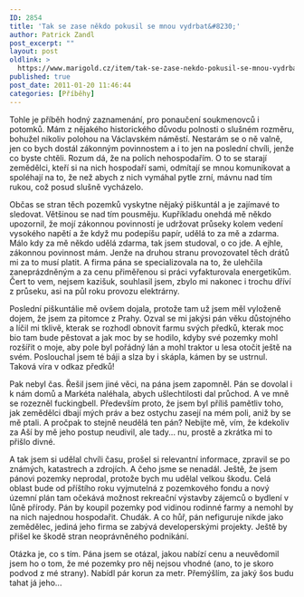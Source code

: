 ```yaml
---
ID: 2854
title: 'Tak se zase někdo pokusil se mnou vydrbat&#8230;'
author: Patrick Zandl
post_excerpt: ""
layout: post
oldlink: >
  https://www.marigold.cz/item/tak-se-zase-nekdo-pokusil-se-mnou-vydrbat
published: true
post_date: 2011-01-20 11:46:44
categories: [Příběhy]
---
```

Tohle je příběh hodný zaznamenání, pro ponaučení soukmenovců i potomků. 
Mám z nějakého historického důvodu polnosti o slušném rozměru, bohužel nikoliv polohou na Václavském náměstí. Nestarám se o ně valně, jen co bych dostál zákonným povinnostem a i to jen na poslední chvíli, jenže co byste chtěli. Rozum dá, že na polích nehospodařím. O to se starají zemědělci, kteří si na nich hospodaří sami, odmítají se mnou komunikovat a spoléhají na to, že než abych z nich vymáhal pytle zrní, mávnu nad tím rukou, což posud slušně vycházelo. 

Občas se stran těch pozemků vyskytne nějaký piškuntál a je zajímavé to sledovat. Většinou se nad tím pousměju. Kupříkladu onehdá mě někdo upozornil, že mojí zákonnou povinností je udržovat průseky kolem vedení vysokého napětí a že když mu podepíšu papír, udělá to za mě a zdarma. Málo kdy za mě někdo udělá zdarma, tak jsem studoval, o co jde. A ejhle, zákonnou povinnost mám. Jenže na druhou stranu provozovatel těch drátů mi za to musí platit. A firma pána se specializovala na to, že ulehčila zaneprázdněným a za cenu přiměřenou si práci vyfakturovala energetikům. Čert to vem, nejsem kazišuk, souhlasil jsem, zbylo mi nakonec i trochu dříví z průseku, asi na půl roku provozu elektrárny. 

Poslední piškuntálie mě ovšem dojala, protože tam už jsem měl vyloženě dojem, že jsem za pitomce z Prahy. Ozval se mi jakýsi pán věku důstojného a líčil mi tklivě, kterak se rozhodl obnovit farmu svých předků, kterak moc bio tam bude pěstovat a jak moc by se  hodilo, kdyby své pozemky mohl rozšířit o moje, aby pole byl pořádný lán a mohl traktor u lesa otočit ještě na svém. Poslouchal jsem té báji a slza by i skápla, kámen by se ustrnul. Taková víra v odkaz předků!

Pak nebyl čas. Řešil jsem jiné věci, na pána jsem zapomněl. Pán se dovolal i k nám domů a Markéta naléhala, abych ušlechtilosti dal průchod. A ve mně se rozezněl fuckingbell. Především proto, že jsem byl příliš pamětliv toho, jak zemědělci dbají mých práv a bez ostychu zasejí na mém poli, aniž by se mě ptali. A pročpak to stejně neudělá ten pán? Nebijte mě, vím, že kdekoliv za Aší by mě jeho postup neudivil, ale tady... nu, prostě a zkrátka mi to přišlo divné. 

A tak jsem si udělal chvíli času, prošel si relevantní informace, zpravil se po známých, katastrech a zdrojích. A čeho jsme se nenadál. Ještě, že jsem pánovi pozemky neprodal, protože bych mu udělal velkou škodu. Celá oblast bude od příštího roku vyjmutelná z pozemkového fondu a nový územní plán tam očekává možnost rekreační výstavby zájemců o bydlení v lůně přírody. Pán by koupil pozemky pod vidinou rodinné farmy a nemohl by na nich najednou hospodařit. Chudák.
A co hůř, pán nefiguruje nikde jako zemědělec, jediná jeho firma se zabývá developerskými projekty. Ještě by přišel ke škodě stran neoprávněného podnikání. 

Otázka je, co s tím. Pána jsem se otázal, jakou nabízí cenu a neuvědomil jsem ho o tom, že mé pozemky pro něj nejsou vhodné (ano, to je skoro podvod z mé strany). Nabídl pár korun za metr. Přemýšlím, za jaký šos budu tahat já jeho...
